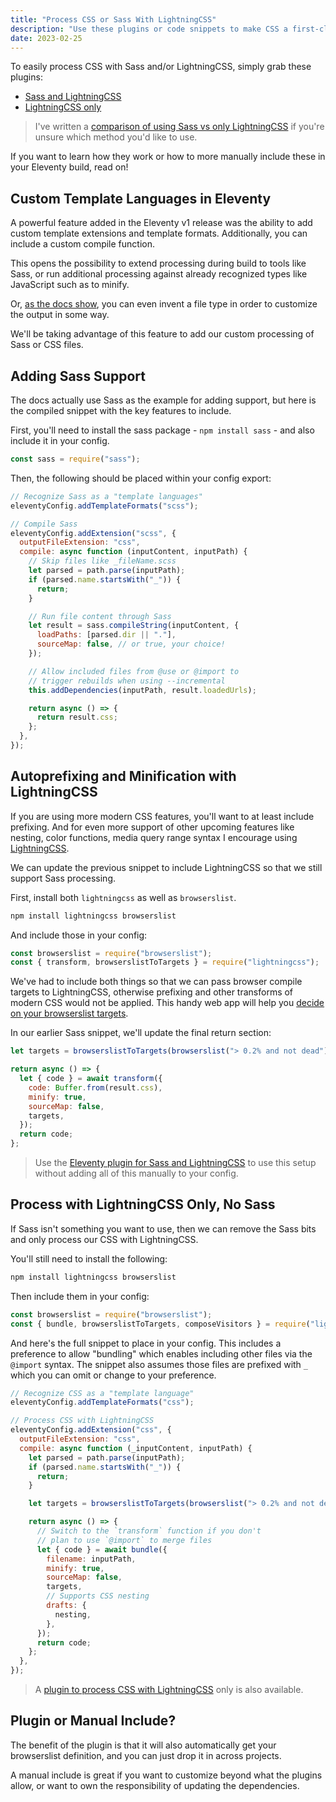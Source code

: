 ```yaml
---
title: "Process CSS or Sass With LightningCSS"
description: "Use these plugins or code snippets to make CSS a first-class templating language in Eleventy and add processing with LightningCSS and/or Sass."
date: 2023-02-25
---
```


To easily process CSS with Sass and/or LightningCSS, simply grab these plugins:

- [Sass and LightningCSS](https://github.com/5t3ph/eleventy-plugin-sass-lightningcss)
- [LightningCSS only](https://github.com/5t3ph/eleventy-plugin-lightningcss)

> I've written a [comparison of using Sass vs only LightningCSS](https://thinkdobecreate.com/articles/is-it-time-to-replace-sass/) if you're unsure which method you'd like to use.

If you want to learn how they work or how to more manually include these in your Eleventy build, read on!

## Custom Template Languages in Eleventy

A powerful feature added in the Eleventy v1 release was the ability to add custom template extensions and template formats. Additionally, you can include a custom compile function.

This opens the possibility to extend processing during build to tools like Sass, or run additional processing against already recognized types like JavaScript such as to minify.

Or, [as the docs show](https://www.11ty.dev/docs/languages/custom/), you can even invent a file type in order to customize the output in some way.

We'll be taking advantage of this feature to add our custom processing of Sass or CSS files.

## Adding Sass Support

The docs actually use Sass as the example for adding support, but here is the compiled snippet with the key features to include.

First, you'll need to install the sass package - `npm install sass` - and also include it in your config.

```js
const sass = require("sass");
```

Then, the following should be placed within your config export:

```js
// Recognize Sass as a "template languages"
eleventyConfig.addTemplateFormats("scss");

// Compile Sass
eleventyConfig.addExtension("scss", {
  outputFileExtension: "css",
  compile: async function (inputContent, inputPath) {
    // Skip files like _fileName.scss
    let parsed = path.parse(inputPath);
    if (parsed.name.startsWith("_")) {
      return;
    }

    // Run file content through Sass
    let result = sass.compileString(inputContent, {
      loadPaths: [parsed.dir || "."],
      sourceMap: false, // or true, your choice!
    });

    // Allow included files from @use or @import to
    // trigger rebuilds when using --incremental
    this.addDependencies(inputPath, result.loadedUrls);

    return async () => {
      return result.css;
    };
  },
});
```

## Autoprefixing and Minification with LightningCSS

If you are using more modern CSS features, you'll want to at least include prefixing. And for even more support of other upcoming features like nesting, color functions, media query range syntax I encourage using [LightningCSS](https://lightningcss.dev/).

We can update the previous snippet to include LightningCSS so that we still support Sass processing.

First, install both `lightningcss` as well as `browserslist`.

```js
npm install lightningcss browserslist
```

And include those in your config:

```js
const browserslist = require("browserslist");
const { transform, browserslistToTargets } = require("lightningcss");
```

We've had to include both things so that we can pass browser compile targets to LightningCSS, otherwise prefixing and other transforms of modern CSS would not be applied. This handy web app will help you [decide on your browserslist targets](https://browsersl.ist/#q=%3E+0.2%25+and+not+dead).

In our earlier Sass snippet, we'll update the final return section:

```js
let targets = browserslistToTargets(browserslist("> 0.2% and not dead"));

return async () => {
  let { code } = await transform({
    code: Buffer.from(result.css),
    minify: true,
    sourceMap: false,
    targets,
  });
  return code;
};
```

> Use the [Eleventy plugin for Sass and LightningCSS](https://github.com/5t3ph/eleventy-plugin-sass-lightningcss) to use this setup without adding all of this manually to your config.

## Process with LightningCSS Only, No Sass

If Sass isn't something you want to use, then we can remove the Sass bits and only process our CSS with LightningCSS.

You'll still need to install the following:

```js
npm install lightningcss browserslist
```

Then include them in your config:

```js
const browserslist = require("browserslist");
const { bundle, browserslistToTargets, composeVisitors } = require("lightningcss");
```

And here's the full snippet to place in your config. This includes a preference to allow "bundling" which enables including other files via the `@import` syntax. The snippet also assumes those files are prefixed with `_` which you can omit or change to your preference.

```js
// Recognize CSS as a "template language"
eleventyConfig.addTemplateFormats("css");

// Process CSS with LightningCSS
eleventyConfig.addExtension("css", {
  outputFileExtension: "css",
  compile: async function (_inputContent, inputPath) {
    let parsed = path.parse(inputPath);
    if (parsed.name.startsWith("_")) {
      return;
    }

    let targets = browserslistToTargets(browserslist("> 0.2% and not dead"));

    return async () => {
      // Switch to the `transform` function if you don't
      // plan to use `@import` to merge files
      let { code } = await bundle({
        filename: inputPath,
        minify: true,
        sourceMap: false,
        targets,
        // Supports CSS nesting
        drafts: {
          nesting,
        },
      });
      return code;
    };
  },
});
```

> A [plugin to process CSS with LightningCSS](https://github.com/5t3ph/eleventy-plugin-lightningcss) only is also available.

## Plugin or Manual Include?

The benefit of the plugin is that it will also automatically get your browserslist definition, and you can just drop it in across projects.

A manual include is great if you want to customize beyond what the plugins allow, or want to own the responsibility of updating the dependencies.
